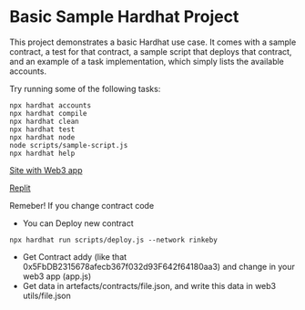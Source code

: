 # Basic Sample Hardhat Project

This project demonstrates a basic Hardhat use case. It comes with a sample contract, a test for that contract, a sample script that deploys that contract, and an example of a task implementation, which simply lists the available accounts.

Try running some of the following tasks:

```shell
npx hardhat accounts
npx hardhat compile
npx hardhat clean
npx hardhat test
npx hardhat node
node scripts/sample-script.js
npx hardhat help
```
[Site with Web3 app](https://waveportal-starter-project.vlad-bb.repl.co/)

[Replit](https://replit.com/@vlad-bb/waveportal-starter-project?v=1)

Remeber!
If you change contract code 
- You can Deploy new contract
```
npx hardhat run scripts/deploy.js --network rinkeby
```
- Get Contract addy (like that 0x5FbDB2315678afecb367f032d93F642f64180aa3) and change in your web3 app (app.js)
- Get data in artefacts/contracts/file.json, and write this data in web3 utils/file.json
